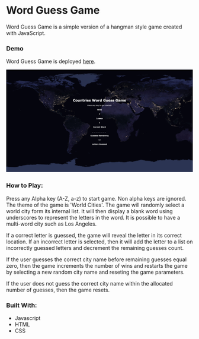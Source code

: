 # Word Guess Game

Word Guess Game is a simple version of a hangman style game created with JavaScript.  

### Demo
Word Guess Game is deployed [here](https://nbardoi.github.io/Word-Guess-Game). 

![](assets/images/word_guess.png)

### How to Play:

Press any Alpha key (A-Z, a-z) to start game. Non alpha keys are ignored. The theme of the game is 'World Cities'. The game will randomly select a world city form its internal list. It will then display a blank word using underscores to represent the letters in the word. It is possible to have a multi-word city such as Los Angeles.

If a correct letter is guessed, the game will reveal the letter in its correct location. If an incorrect letter is selected, then it will add the letter to a list on incorrectly guessed letters and decrement the remaining guesses count. 

If the user guesses the correct city name before remaining guesses equal zero, then the game increments the number of wins and restarts the game by selecting a new random city name and reseting the game parameters. 

If the user does not guess the correct city name within the allocated number of guesses, then the game resets. 

### Built With:
 - Javascript
 - HTML
 - CSS

